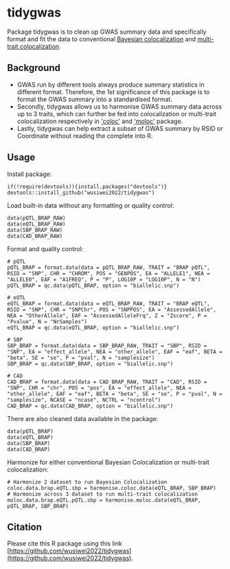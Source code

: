 # tidygwas
Package tidygwas is to clean up GWAS summary data and specifically format and fit the data to conventional [Bayesian colocalization](https://journals.plos.org/plosgenetics/article?id=10.1371/journal.pgen.1004383) and [multi-trait colocalization](https://academic.oup.com/bioinformatics/article/34/15/2538/4944428).  

## Background
* GWAS run by different tools always produce summary statistics in different format. Therefore, the 1st significance of this package is to format the GWAS summary into a standardised format.
* Secondly, tidygwas allows us to harmonise GWAS summary data across up to 3 traits, which can further be fed into colocalization or multi-trait colocalization respectively in ['coloc'](https://github.com/chr1swallace/coloc) and ['moloc'](https://github.com/clagiamba/moloc) package.
* Lastly, tidygwas can help extract a subset of GWAS summary by RSID or Coordinate without reading the complete into R.

## Usage
Install package:
```{r}
if(!require(devtools)){install.packages("devtools")}
devtools::install_github("wusiwei2022/tidygwas")
```

Load built-in data without any formatting or quality control:
```{r}
data(pQTL_BRAP_RAW)
data(eQTL_BRAP_RAW)
data(SBP_BRAP_RAW)
data(CAD_BRAP_RAW)
```

Format and quality control:
```{r}
# pQTL
pQTL_BRAP = format.data(data = pQTL_BRAP_RAW, TRAIT = "BRAP pQTL", RSID = "SNP", CHR = "CHROM", POS = "GENPOS", EA = "ALLELE1", NEA = "ALLELE0", EAF = "A1FREQ", P = "P", LOG10P = "LOG10P", N = "N")
pQTL_BRAP = qc.data(pQTL_BRAP, option = "biallelic.snp")

# eQTL
eQTL_BRAP = format.data(data = eQTL_BRAP_RAW, TRAIT = "BRAP eQTL", RSID = "SNP", CHR = "SNPChr", POS = "SNPPOS", EA = "AssessedAllele", NEA = "OtherAllele", EAF = "AssessedAlleleFrq", Z = "Zscore", P = "Pvalue", N = "NrSamples")
eQTL_BRAP = qc.data(eQTL_BRAP, option = "biallelic.snp")

# SBP
SBP_BRAP = format.data(data = SBP_BRAP_RAW, TRAIT = "SBP", RSID = "SNP", EA = "effect_allele", NEA = "other_allele", EAF = "eaf", BETA = "beta", SE = "se", P = "pval", N = "samplesize")
SBP_BRAP = qc.data(SBP_BRAP, option = "biallelic.snp")

# CAD
CAD_BRAP = format.data(data = CAD_BRAP_RAW, TRAIT = "CAD", RSID = "SNP", CHR = "chr", POS = "pos", EA = "effect_allele", NEA = "other_allele", EAF = "eaf", BETA = "beta", SE = "se", P = "pval", N = "samplesize", NCASE = "ncase", NCTRL = "ncontrol")
CAD_BRAP = qc.data(CAD_BRAP, option = "biallelic.snp")
```

There are also cleaned data available in the package:
```{r}
data(pQTL_BRAP)
data(eQTL_BRAP)
data(SBP_BRAP)
data(CAD_BRAP)
```

Harmonize for either conventional Bayesian Colocalization or multi-trait colocalization:
```{r}
# Harmonize 2 dataset to run Bayesian Colocalization
coloc.data.brap.eQTL.sbp = harmonise.coloc.data(eQTL_BRAP, SBP_BRAP)
# Harmonize across 3 dataset to run multi-trait colocalization
moloc.data.brap.eQTL.pQTL.sbp = harmonise.moloc.data(eQTL_BRAP, pQTL_BRAP, SBP_BRAP)
```

## Citation
Please cite this R package using this link [https://github.com/wusiwei2022/tidygwas](https://github.com/wusiwei2022/tidygwas).
